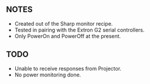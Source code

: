 ## NOTES
* Created out of the Sharp monitor recipe.
* Tested in pairing with the Extron G2 serial controllers.
* Only PowerOn and PowerOff at the present.

## TODO
* Unable to receive responses from Projector.
* No power monitoring done.

